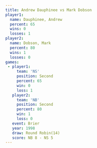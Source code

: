 ```yaml
---
title: Andrew Dauphinee vs Mark Dobson
player1:                 
  name: Dauphinee, Andrew
  percent: 65            
  wins: 0                
  losses: 1              
player2:                 
  name: Dobson, Mark     
  percent: 80            
  wins: 1                
  losses: 0              
games:
 - player1:          
     team: 'NS'      
     position: Second
     percent: 65     
     win: 0          
     loss: 1         
   player2:          
     team: 'NB'      
     position: Second
     percent: 80     
     win: 1          
     loss: 0         
   event: Brier         
   year: 1998           
   draw: Round Robin(14)
   score: NB 8 - NS 5   
---
```

